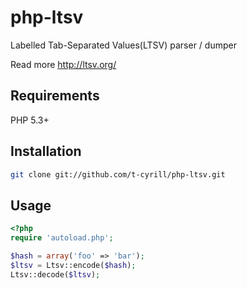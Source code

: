 # php-ltsv
Labelled Tab-Separated Values(LTSV) parser / dumper

Read more http://ltsv.org/

## Requirements
PHP 5.3+

## Installation
```bash
git clone git://github.com/t-cyrill/php-ltsv.git
```

## Usage
```php
<?php
require 'autoload.php';

$hash = array('foo' => 'bar');
$ltsv = Ltsv::encode($hash);
Ltsv::decode($ltsv);
```

